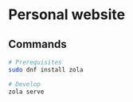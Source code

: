 # Personal website

## Commands

``` bash
# Prerequisites
sudo dnf install zola

# Develop
zola serve
```
